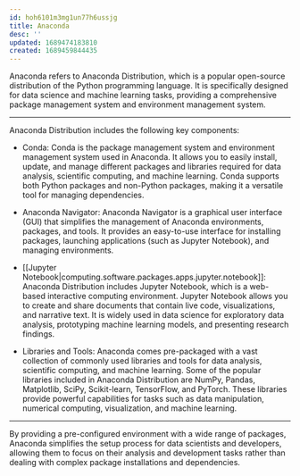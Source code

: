 ```yaml
---
id: hoh6101m3mg1un77h6ussjg
title: Anaconda
desc: ''
updated: 1689474183810
created: 1689459844435
---
```


Anaconda refers to Anaconda Distribution, which is a popular open-source distribution of the Python programming language. It is specifically designed for data science and machine learning tasks, providing a comprehensive package management system and environment management system.

---

Anaconda Distribution includes the following key components:

- Conda: Conda is the package management system and environment management system used in Anaconda. It allows you to easily install, update, and manage different packages and libraries required for data analysis, scientific computing, and machine learning. Conda supports both Python packages and non-Python packages, making it a versatile tool for managing dependencies.

- Anaconda Navigator: Anaconda Navigator is a graphical user interface (GUI) that simplifies the management of Anaconda environments, packages, and tools. It provides an easy-to-use interface for installing packages, launching applications (such as Jupyter Notebook), and managing environments.

- [[Jupyter Notebook|computing.software.packages.apps.jupyter.notebook]]: Anaconda Distribution includes Jupyter Notebook, which is a web-based interactive computing environment. Jupyter Notebook allows you to create and share documents that contain live code, visualizations, and narrative text. It is widely used in data science for exploratory data analysis, prototyping machine learning models, and presenting research findings.

- Libraries and Tools: Anaconda comes pre-packaged with a vast collection of commonly used libraries and tools for data analysis, scientific computing, and machine learning. Some of the popular libraries included in Anaconda Distribution are NumPy, Pandas, Matplotlib, SciPy, Scikit-learn, TensorFlow, and PyTorch. These libraries provide powerful capabilities for tasks such as data manipulation, numerical computing, visualization, and machine learning.

---

By providing a pre-configured environment with a wide range of packages, Anaconda simplifies the setup process for data scientists and developers, allowing them to focus on their analysis and development tasks rather than dealing with complex package installations and dependencies.